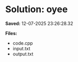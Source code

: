 # Solution: oyee 
 
**Saved:** 12-07-2025 23:26:28.32 
 
**Files:** 
- code.cpp 
- input.txt 
- output.txt 
